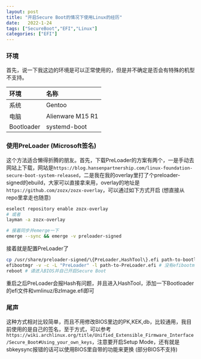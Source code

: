 ```yaml
---
layout: post
title: "开启Secure Boot的情况下使用Linux的经历"
date:   2022-1-24
tags: ["SecureBoot","EFI","Linux"]
categories: ["EFI"]
---
```


### 环境
首先，说一下我这边的环境是可以正常使用的，但是并不确定是否会有特殊的机型不支持。

| 环境       | 名称             |
| :--------- | :--------------- |
| 系统       | Gentoo           |
| 电脑       | Alienware M15 R1 |
| Bootloader | systemd-boot     |

### 使用PreLoader (Microsoft签名)

这个方法适合懒得折腾的朋友。首先，下载PreLoader的方案有两个，一是手动去网站上下载，网站是`https://blog.hansenpartnership.com/linux-foundation-secure-boot-system-released`，二是我在我的overlay里打了个preloader-signed的ebuild，大家可以直接拿来用，overlay的地址是`https://github.com/zozx/zozx-overlay`，可以通过如下方式开启 (想直接从repo里拿走也随意)
```bash
eselect repository enable zozx-overlay
# 或者
layman -a zozx-overlay

# 接着同步并emerge一下
emerge --sync && emerge -v preloader-signed
```

接着就是配置PreLoader了

```bash
cp /usr/share/preloader-signed/\{PreLoader,HashTool\}.efi path-to-bootloader # path-to-bootloader请以自己机子的bootloader位置为主
efibootmgr -v -c -L "PreLoader" -l path-to-PreLoader.efi # 没有efibootmgr的自己装一下，path-to-Preloader.efi请以自己机子复制到esp后的位置为主
reboot # 请进入BIOS并自己开启Secure Boot
```

重启之后PreLoader会报Hash有问题，并且进入HashTool，添加一下Bootloader的efi文件和vmlinuz/BzImage.efi即可

### 尾声

这种方式相对比较简单，而且不用修改BIOS里边的PK,KEK,db，比较通用，我目前使用的是自己的签名，至于方式，可以参考`https://wiki.archlinux.org/title/Unified_Extensible_Firmware_Interface/Secure_Boot#Using_your_own_keys`，注意要开启Setup Mode，还有就是sbkeysync报错的话可以使用BIOS里自带的功能来更换 (部分BIOS不支持)
